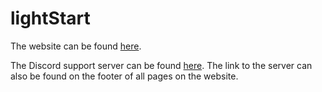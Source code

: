 # lightStart

The website can be found [here](https://lightstart.tech).

The Discord support server can be found [here](https://discord.gg/zpDs6nWTEf). The link to the server can also be found on the footer of all pages on the website.